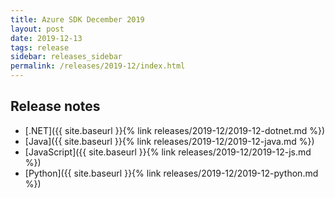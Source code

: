 ```yaml
---
title: Azure SDK December 2019
layout: post
date: 2019-12-13
tags: release
sidebar: releases_sidebar
permalink: /releases/2019-12/index.html
---
```

## Release notes

* [.NET]({{ site.baseurl }}{% link releases/2019-12/2019-12-dotnet.md %})
* [Java]({{ site.baseurl }}{% link releases/2019-12/2019-12-java.md %})
* [JavaScript]({{ site.baseurl }}{% link releases/2019-12/2019-12-js.md %})
* [Python]({{ site.baseurl }}{% link releases/2019-12/2019-12-python.md %})